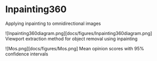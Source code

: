 # Inpainting360


Applying inpainting to omnidirectional images


![Inpainting360diagram.png][docs/figures/Inpainting360diagram.png]
Viewport extraction method for object removal using inpainting


![Mos.png][docs/figures/Mos.png]
Mean opinion scores with 95% confidence intervals

